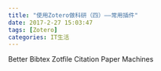```yaml
---
title: "使用Zotero做科研（四）——常用插件"
date: 2017-2-27 15:03:47
tags: [Zotero]
categories: IT生活
---
```

Better Bibtex
Zotfile
Citation
Paper Machines